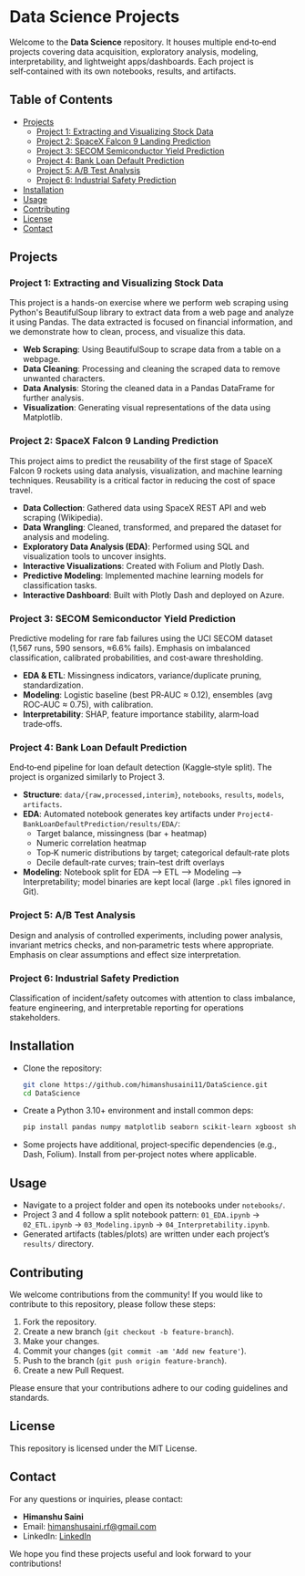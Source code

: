 # Data Science Projects

Welcome to the **Data Science** repository. It houses multiple end‑to‑end projects covering data acquisition, exploratory analysis, modeling, interpretability, and lightweight apps/dashboards. Each project is self‑contained with its own notebooks, results, and artifacts.

## Table of Contents

- [Projects](#projects)
  - [Project 1: Extracting and Visualizing Stock Data](./Project1-ExtractingAndVisualizingStockData)
  - [Project 2: SpaceX Falcon 9 Landing Prediction](./Project2-SpaceX_F9_LandingPrediction)
  - [Project 3: SECOM Semiconductor Yield Prediction](./Project3-SECOMSemiconductorYieldPrediction)
  - [Project 4: Bank Loan Default Prediction](./Project4-BankLoanDefaultPrediction)
  - [Project 5: A/B Test Analysis](./Project5-AB_Testing)
  - [Project 6: Industrial Safety Prediction](./Project6-IndustrialSafetyPrediction)
- [Installation](#installation)
- [Usage](#usage)
- [Contributing](#contributing)
- [License](#license)
- [Contact](#contact)

## Projects

### Project 1: Extracting and Visualizing Stock Data

This project is a hands-on exercise where we perform web scraping using Python's BeautifulSoup library to extract data from a web page and analyze it using Pandas. The data extracted is focused on financial information, and we demonstrate how to clean, process, and visualize this data.

- **Web Scraping**: Using BeautifulSoup to scrape data from a table on a webpage.
- **Data Cleaning**: Processing and cleaning the scraped data to remove unwanted characters.
- **Data Analysis**: Storing the cleaned data in a Pandas DataFrame for further analysis.
- **Visualization**: Generating visual representations of the data using Matplotlib.

### Project 2: SpaceX Falcon 9 Landing Prediction

This project aims to predict the reusability of the first stage of SpaceX Falcon 9 rockets using data analysis, visualization, and machine learning techniques. Reusability is a critical factor in reducing the cost of space travel.

- **Data Collection**: Gathered data using SpaceX REST API and web scraping (Wikipedia).
- **Data Wrangling**: Cleaned, transformed, and prepared the dataset for analysis and modeling.
- **Exploratory Data Analysis (EDA)**: Performed using SQL and visualization tools to uncover insights.
- **Interactive Visualizations**: Created with Folium and Plotly Dash.
- **Predictive Modeling**: Implemented machine learning models for classification tasks.
- **Interactive Dashboard**: Built with Plotly Dash and deployed on Azure.

### Project 3: SECOM Semiconductor Yield Prediction

Predictive modeling for rare fab failures using the UCI SECOM dataset (1,567 runs, 590 sensors, ≈6.6% fails). Emphasis on imbalanced classification, calibrated probabilities, and cost‑aware thresholding.

- **EDA & ETL**: Missingness indicators, variance/duplicate pruning, standardization.
- **Modeling**: Logistic baseline (best PR‑AUC ≈ 0.12), ensembles (avg ROC‑AUC ≈ 0.75), with calibration.
- **Interpretability**: SHAP, feature importance stability, alarm‑load trade‑offs.

### Project 4: Bank Loan Default Prediction

End‑to‑end pipeline for loan default detection (Kaggle‑style split). The project is organized similarly to Project 3.

- **Structure**: `data/{raw,processed,interim}`, `notebooks`, `results`, `models`, `artifacts`.
- **EDA**: Automated notebook generates key artifacts under `Project4-BankLoanDefaultPrediction/results/EDA/`:
  - Target balance, missingness (bar + heatmap)
  - Numeric correlation heatmap
  - Top‑K numeric distributions by target; categorical default‑rate plots
  - Decile default‑rate curves; train–test drift overlays
- **Modeling**: Notebook split for EDA --> ETL --> Modeling --> Interpretability; model binaries are kept local (large `.pkl` files ignored in Git).

### Project 5: A/B Test Analysis

Design and analysis of controlled experiments, including power analysis, invariant metrics checks, and non‑parametric tests where appropriate. Emphasis on clear assumptions and effect size interpretation.

### Project 6: Industrial Safety Prediction

Classification of incident/safety outcomes with attention to class imbalance, feature engineering, and interpretable reporting for operations stakeholders.

## Installation

- Clone the repository:
  ```bash
  git clone https://github.com/himanshusaini11/DataScience.git
  cd DataScience
  ```
- Create a Python 3.10+ environment and install common deps:
  ```bash
  pip install pandas numpy matplotlib seaborn scikit-learn xgboost shap plotly
  ```
- Some projects have additional, project‑specific dependencies (e.g., Dash, Folium). Install from per‑project notes where applicable.

## Usage

- Navigate to a project folder and open its notebooks under `notebooks/`.
- Project 3 and 4 follow a split notebook pattern: `01_EDA.ipynb` → `02_ETL.ipynb` → `03_Modeling.ipynb` → `04_Interpretability.ipynb`.
- Generated artifacts (tables/plots) are written under each project’s `results/` directory.

## Contributing

We welcome contributions from the community! If you would like to contribute to this repository, please follow these steps:

1. Fork the repository.
2. Create a new branch (`git checkout -b feature-branch`).
3. Make your changes.
4. Commit your changes (`git commit -am 'Add new feature'`).
5. Push to the branch (`git push origin feature-branch`).
6. Create a new Pull Request.

Please ensure that your contributions adhere to our coding guidelines and standards.

## License

This repository is licensed under the MIT License.

## Contact

For any questions or inquiries, please contact:

- **Himanshu Saini**
- Email: [himanshusaini.rf@gmail.com](mailto:himanshusaini.rf@gmail.com)
- LinkedIn: [LinkedIn](https://www.linkedin.com/in/sainihimanshu/)

We hope you find these projects useful and look forward to your contributions!
